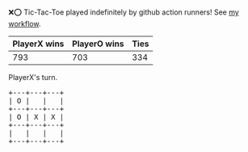 :x::o: Tic-Tac-Toe played indefinitely by github action runners! See [my workflow](.github/workflows/play.yaml).

|PlayerX wins|PlayerO wins|Ties|
|-|-|-|
|793|703|334|

PlayerX's turn.

<pre>
+---+---+---+
| O |   |   |
+---+---+---+
| O | X | X |
+---+---+---+
|   |   |   |
+---+---+---+
</pre>